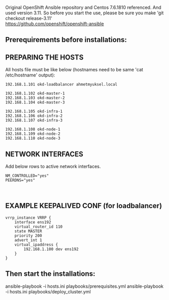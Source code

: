 Original OpenShift Ansible repository and Centos 7.6.1810 referenced. And used version 3.11. So before you start the use, please be sure you make 'git checkout release-3.11'<br/>
https://github.com/openshift/openshift-ansible

## Prerequirements before installations:

## PREPARING THE HOSTS
All hosts file must be like below (hostnames need to be same 'cat /etc/hostname' output): <br/>
```
192.168.1.101 okd-loadbalancer ahmetmyuksel.local

192.168.1.102 okd-master-1
192.168.1.103 okd-master-2
192.168.1.104 okd-master-3

192.168.1.105 okd-infra-1
192.168.1.106 okd-infra-2
192.168.1.107 okd-infra-3

192.168.1.108 okd-node-1
192.168.1.109 okd-node-2
192.168.1.110 okd-node-3
```

## NETWORK INTERFACES
Add below rows to active network interfaces.
```
NM_CONTROLLED="yes"
PEERDNS="yes"
```
<br/>

## EXAMPLE KEEPALIVED CONF (for loadbalancer)
```
vrrp_instance VRRP {
    interface ens192
    virtual_router_id 110
    state MASTER
    priority 200
    advert_int 1
    virtual_ipaddress {
        192.168.1.100 dev ens192
    }
}
```

## Then start the installations:
ansible-playbook -i hosts.ini playbooks/prerequisites.yml
ansible-playbook -i hosts.ini playbooks/deploy_cluster.yml
